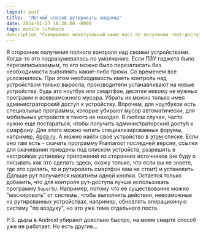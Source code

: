 ```yaml
---
layout: post
title:  "Лёгкий способ рутировать андроид"
date: 2014-01-27 18:38:00 -0000
tags: mobile lifehack
description "Совершенно неактуальный ныне пост по получении root-доступа к Android. К сожалению, больше взломать Android &#8222;изнутри	&#8220; уже невозможно. Только снаружи."
---
```



Я сторонник получения полного контроля над своими устройствами. Когда-то это подразумевалось по умолчанию. Если ПЗУ гаджета было перезаписываемым, то его можно было перезаписать без необходимости выполнять какие-либо трюки. Со временем все усложнилось. При этом необходимость иметь контроль над устройством только выросла, производители устанавливают на новые устройства, будь это ноутбук или смартфон, десятки никому не нужных программ и всевозможного мусора. Убрать их можно только имея администраторский доступ к устройству. Впрочем, для ноутбуков есть специальные программы, которые убирают мусор автоматически, для мобильных устройств я такого не находил. В любом случае, часто нужно еще постараться, чтобы получить администраторский доступ к смарфону. Для этого можно читать специализированные форумы, например, [4pda.ru](http://www.4pda.ru/forum). А можно найти своё устройство в [этом](http://forum.xda-developers.com/showthread.php?t=2130276) списке. Если оно там есть - скачать программу Framaroot последней версии, ссылки для скачивания привдены под списком устройств, разрешить в настройках установку приложений из сторонних источников (не буду о писывать как это сделать здесь, скажу только, что если вы не знаете, где это сделать, то и рутировать смартфон вам не стоит) и установить. Дальше рут получается нажатием одной кнопки. Остается только добавить, что для контроля рут-доступа лучше использовать программу `SuperSU`. Например, потому что её существование можно "маскировать" от системы, чтобы выполнять действия, невозможные на рутированных устройствах, например, обновлять операционную систему "по воздуху", но это уже тема отдельного поста.

P.S. дыры в Android убирают довольно быстро, на моем смарте способ уже не работает. Но есть другие...